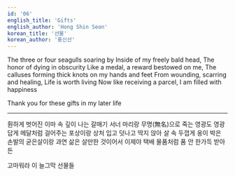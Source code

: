 ```yaml
---
id: '06'
english_title: 'Gifts' 
english_author: 'Hong Shin Seon'
korean_title: '선물'
korean_author: '홍신선'
---
```


The three or four seagulls soaring by
Inside of my freely bald head,
The honor of dying in obscurity
Like a medal, a reward bestowed on me,
The calluses forming thick knots on my hands and feet
From wounding, scarring and healing,
Life is worth living
Now like receiving a parcel, I am filled with happiness

Thank you for these gifts in my later life

---

훤하게 벗어진 이마 속
깊이 나는 갈매기 서너 마리랑
무명(無名)으로 죽는 영광도
영광답게 메달처럼 걸어주는 포상이랑
상처 입고 덧나고 딱지 앉아
살 속 두껍게 옹이 박은 손발의 굳은살이랑
과연 삶은 살만한 것이어서
이제야 택배 물품처럼 품 안 한가득 받아든

고마워라 이 늘그막 선물들
